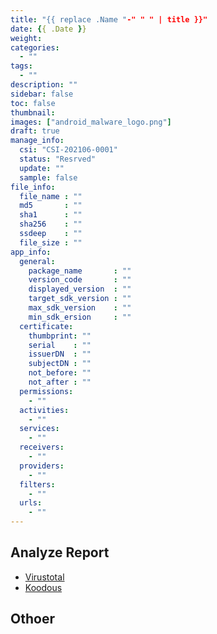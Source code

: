 ```yaml
---
title: "{{ replace .Name "-" " " | title }}"
date: {{ .Date }}
weight: 
categories:
  - ""
tags:
  - ""
description: ""
sidebar: false
toc: false
thumbnail: 
images: ["android_malware_logo.png"]
draft: true
manage_info:
  csi: "CSI-202106-0001"
  status: "Resrved"
  update: ""
  sample: false
file_info:
  file_name : ""
  md5       : ""
  sha1	    : ""
  sha256    : ""
  ssdeep    : ""
  file_size : ""
app_info:
  general:
    package_name       : ""
    version_code       : ""
    displayed_version  : ""
    target_sdk_version : ""
    max_sdk_version    : ""
    min_sdk_ersion     : ""
  certificate:
    thumbprint: ""
    serial    : ""
    issuerDN  : ""
    subjectDN : ""
    not_before: ""
    not_after : ""
  permissions:
    - ""
  activities:
    - ""
  services:
    - ""
  receivers:
    - ""
  providers:
    - ""
  filters:
    - ""
  urls:
    - ""
---
```


## Analyze Report

- [Virustotal](https://www.virustotal.com/gui/file/)
- [Koodous](https://koodous.com/apks/)

## Othoer
